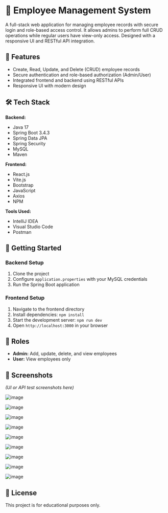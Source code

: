 # 💼 Employee Management System

A full-stack web application for managing employee records with secure login and role-based access control. 
It allows admins to perform full CRUD operations while regular users have view-only access. Designed with a responsive UI and RESTful API integration.

## 🔧 Features

- Create, Read, Update, and Delete (CRUD) employee records
- Secure authentication and role-based authorization (Admin/User)
- Integrated frontend and backend using RESTful APIs
- Responsive UI with modern design

## 🛠️ Tech Stack

**Backend:**
- Java 17
- Spring Boot 3.4.3
- Spring Data JPA
- Spring Security
- MySQL
- Maven

**Frontend:**
- React.js
- Vite.js
- Bootstrap
- JavaScript
- Axios
- NPM

**Tools Used:**
- IntelliJ IDEA
- Visual Studio Code
- Postman

## 🚀 Getting Started

### Backend Setup

1. Clone the project
2. Configure `application.properties` with your MySQL credentials
3. Run the Spring Boot application

### Frontend Setup

1. Navigate to the frontend directory
2. Install dependencies: `npm install`
3. Start the development server: `npm run dev`
4. Open `http://localhost:3000` in your browser

## 👥 Roles

- **Admin:** Add, update, delete, and view employees
- **User:** View employees only

## 📸 Screenshots
*(UI or API test screenshots here)*

![image](https://github.com/user-attachments/assets/a963b0f7-9be7-483b-b61f-524a418eaf3d)

![image](https://github.com/user-attachments/assets/d7bcf369-2f5a-4241-a261-29bc3b22a4db)

![image](https://github.com/user-attachments/assets/c8688a11-a81d-4898-b955-d7907b0e6d30)

![image](https://github.com/user-attachments/assets/a5b65ea4-980c-43a9-8009-1dfb6460ac47)

![image](https://github.com/user-attachments/assets/ae94192d-39ee-47a2-81c2-a243bca3cf9b)

![image](https://github.com/user-attachments/assets/bd345bfa-9d8c-4532-b692-d470648b437e)

![image](https://github.com/user-attachments/assets/fc87c92c-d835-4b8d-9c84-96c5200dee53)

![image](https://github.com/user-attachments/assets/9c6555e9-247b-42a4-be3d-2e30c85c4773)

![image](https://github.com/user-attachments/assets/811c11e1-c3b0-498c-94f3-2baea924a3b7)


## 📄 License

This project is for educational purposes only.
